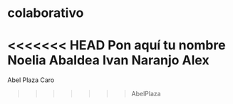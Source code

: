 # colaborativo
<<<<<<< HEAD
Pon aquí tu nombre
Noelia Abaldea
Ivan Naranjo
Alex
=======
Abel Plaza Caro
>>>>>>> AbelPlaza
